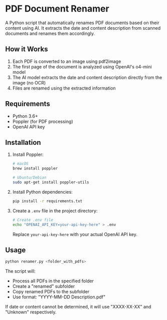# PDF Document Renamer

A Python script that automatically renames PDF documents based on their content using AI. It extracts the date and content description from scanned documents and renames them accordingly.

## How it Works

1. Each PDF is converted to an image using pdf2image
2. The first page of the document is analyzed using OpenAI's o4-mini model
3. The AI model extracts the date and content description directly from the image (no OCR)
4. Files are renamed using the extracted information

## Requirements

- Python 3.6+
- Poppler (for PDF processing)
- OpenAI API key

## Installation

1. Install Poppler:
   ```bash
   # macOS
   brew install poppler
   
   # Ubuntu/Debian
   sudo apt-get install poppler-utils
   ```

2. Install Python dependencies:
   ```bash
   pip install -r requirements.txt
   ```

3. Create a `.env` file in the project directory:
   ```bash
   # Create .env file
   echo "OPENAI_API_KEY=your-api-key-here" > .env
   ```
   
   Replace `your-api-key-here` with your actual OpenAI API key.

## Usage

```bash
python renamer.py <folder_with_pdfs>
```

The script will:
- Process all PDFs in the specified folder
- Create a "renamed" subfolder
- Copy renamed PDFs to the subfolder
- Use format: "YYYY-MM-DD Description.pdf"

If date or content cannot be determined, it will use "XXXX-XX-XX" and "Unknown" respectively. 